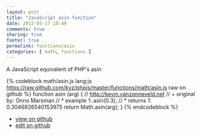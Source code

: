 ```yaml
---
layout: post
title: "JavaScript asin function"
date: 2012-05-17 18:49
comments: true
sharing: true
footer: true
permalink: functions/asin
categories: [ math, functions ]
---
```

A JavaScript equivalent of PHP's asin
<!-- more -->
{% codeblock math/asin.js lang:js https://raw.github.com/kvz/phpjs/master/functions/math/asin.js raw on github %}
function asin (arg) {
    // http://kevin.vanzonneveld.net
    // +   original by: Onno Marsman
    // *     example 1: asin(0.3);
    // *     returns 1: 0.3046926540153975
    return Math.asin(arg);
}
{% endcodeblock %}
<ul>
 <li><a href="https://github.com/kvz/phpjs/blob/master/functions/math/asin.js">view on github</a></li>
 <li><a href="https://github.com/kvz/phpjs/edit/master/functions/math/asin.js">edit on github</a></li>
</ul>
